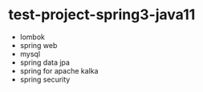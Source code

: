 # test-project-spring3-java11


- lombok
- spring web
- mysql
- spring data jpa
- spring for apache kalka
- spring security